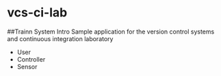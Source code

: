 # vcs-ci-lab
##Trainn System Intro
Sample application for the version control systems and continuous integration laboratory
  - User
  - Controller
  - Sensor